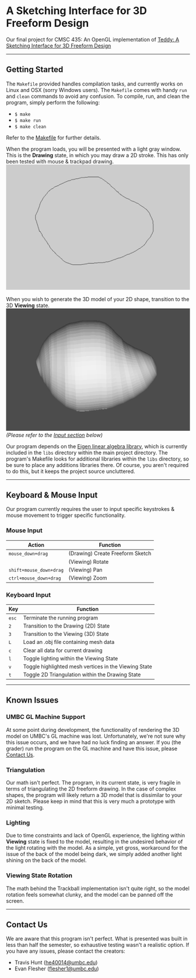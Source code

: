 # A Sketching Interface for 3D Freeform Design #
Our final project for CMSC 435: An OpenGL implementation of [Teddy: A Sketching Interface for 3D Freeform Design](http://www-ui.is.s.u-tokyo.ac.jp/~takeo/papers/siggraph99.pdf)

***

## Getting Started ##
The `Makefile` provided handles compilation tasks, and currently works on
Linux and OSX (sorry Windows users). The `Makefile` comes with handy `run` and
`clean` commands to avoid any confusion. To compile, run, and clean the program,
simply perform the following:

* `$ make`
* `$ make run`
* `$ make clean`

Refer to the [Makefile](Makefile) for further details.

When the program loads, you will be presented with a light gray window. This is
the __Drawing__ state, in which you may draw a 2D stroke. This has only been
tested with mouse & trackpad drawing. 
![Freeform Stroke](imgs/freeform.png)

When you wish to generate the 3D model of your 2D shape, transition to the
3D __Viewing__ state.
![Viewing State](imgs/model.png)
_(Please refer to the [Input section](#keyboard-&-mouse-input) below)_

Our program depends on the [Eigen linear algebra library](http://eigen.tuxfamily.org/index.php?title=Main_Page),
which is currently included in the `libs` directory within the main project
directory. The program's Makefile looks for additional libraries within the `libs`
directory, so be sure to place any additions libraries there. Of course, you
aren't required to do this, but it keeps the project source uncluttered.

***

## Keyboard & Mouse Input ##
Our program currently requires the user to input specific keystrokes & mouse
movement to trigger specific functionality.

### Mouse Input ###
| Action                  | Function                         |
|-------------------------|----------------------------------|
| `mouse_down+drag`       | (Drawing) Create Freeform Sketch |
|                         | (Viewing) Rotate                 |
| `shift+mouse_down+drag` | (Viewing) Pan                    |
| `ctrl+mouse_down+drag`  | (Viewing) Zoom                   |

### Keyboard Input ###
| Key   | Function                                              |
|-------|-------------------------------------------------------|
| `esc` | Terminate the running program                         |
| `2`   | Transition to the Drawing (2D) State                  |
| `3`   | Transition to the Viewing (3D) State                  |
| `L`   | Load an .obj file containing mesh data                |
| `c`   | Clear all data for current drawing                    |
| `l`   | Toggle lighting within the Viewing State              |
| `v`   | Toggle highlighted mesh vertices in the Viewing State |
| `t`   | Toggle 2D Triangulation within the Drawing State      |

***

## Known Issues ##
### UMBC GL Machine Support ###
At some point during development, the functionality of rendering the 3D model
on UMBC's GL machine was lost. Unfortunately, we're not sure why this issue
occurs, and we have had no luck finding an answer. If you (the grader) run the
program on the GL machine and have this issue, please [Contact Us](#contact-us).

### Triangulation ###
Our math isn't perfect. The program, in its current state, is very fragile in
terms of triangulating the 2D freeform drawing. In the case of complex shapes,
the program will likely return a 3D model that is dissimilar to your 2D sketch.
Please keep in mind that this is very much a prototype with minimal testing.

### Lighting ###
Due to time constraints and lack of OpenGL experience, the lighting within
__Viewing__ state is fixed to the model, resulting in the undesired behavior of
the light rotating with the model. As a simple, yet gross, workaround for the
issue of the back of the model being dark, we simply added another light
shining on the back of the model.

### Viewing State Rotation ###
The math behind the Trackball implementation isn't quite right, so the model
rotation feels somewhat clunky, and the model can be panned off the screen.

***

## Contact Us ##
We are aware that this program isn't perfect. What is presented was built in
less than half the semester, so exhaustive testing wasn't a realistic option.
If you have any issues, please contact the creators:

* Travis Hunt (he40014@umbc.edu)
* Evan Flesher (flesher1@umbc.edu)